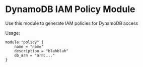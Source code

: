 # DynamoDB IAM Policy Module

Use this module to generate IAM policies for DynamoDB access

Usage: 

```
module "policy" {
    name = "name"
    description = "blahblah"
    db_arn = "arn:..."
}
```